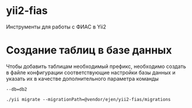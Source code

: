 # yii2-fias
Инструменты для работы с ФИАС в Yii2

# Создание таблиц в базе данных

Чтобы добавить таблицам необходимый префикс, необходимо создать в файле конфигурации соответствующие настройки базы данных и указать их в качестве дополнительного параметра команды

```
--db=db2
```

```
./yii migrate --migrationPath=@vendor/ejen/yii2-fias/migrations
```

